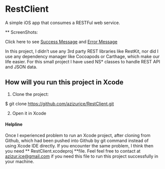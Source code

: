 # RestClient

A simple iOS app that consumes a RESTFul web service.


** ScreenShots:

Click here to see [Success Message](/docs/images/SuccessMessage.png) and [Error Message](/docs/images/ErrorMessage.png) 


In this project, I didn’t use any 3rd party REST libraries like RestKit, nor did I use any dependency manager like Cocoapods or Carthage, which make our life easier. For this small project I have used NS* classes to handle REST API and JSON data. 


## How will you run this project in Xcode

1. Clone the project:

$ git clone https://github.com/azizurice/RestClient.git

2. Open it in Xcode




#### Helpline

Once I experienced problem to run an Xcode project, after cloning from Github, which had been pushed into Github by git command instead of using Xcode IDE directly. If you encounter the same problem, I think then you need ** RestClient.xcodeproj **file. Feel feel free to contact at azizur.ice@gmail.com if you need this file to run this project successfully in your machine.    